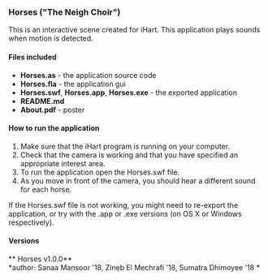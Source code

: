 ### Horses ("The Neigh Choir")

This is an interactive scene created for iHart. This application plays sounds when motion is detected.

#### Files included
* __Horses.as__ - the application source code
* __Horses.fla__ - the application gui
* __Horses.swf__, __Horses.app__, __Horses.exe__ - the exported application
* __README.md__
* __About.pdf__ - poster

#### How to run the application  
1. Make sure that the iHart program is running on your computer.
2. Check that the camera is working and that you have specified an appropriate interest area.
3. To run the application open the Horses.swf file.
4. As you move in front of the camera, you should hear a different sound for each horse.

If the Horses.swf file is not working, you might need to re-export the application, or try with the .app or .exe versions (on OS X or Windows respectively).

#### Versions  
** Horses v1.0.0**  
*author: Sanaa Mansoor '18, Zineb El Mechrafi '18, Sumatra Dhimoyee '18 *